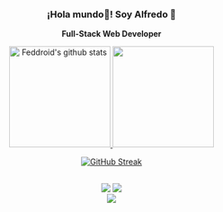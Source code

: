 <p align="center" width="300">
 <h3 align="center">¡Hola mundo👋! Soy Alfredo 🧔</h3>
</p>

<p align="center"><strong>Full-Stack Web Developer</strong></p>

<div align="center">
  <a href="https://github.com/Feddroid"> 
  <img height="180em" src="https://github-readme-stats.vercel.app/api?username=Feddroid&show_icons=true&theme=gruvbox&include_all_commits=true&count_private=true&orgs=codeableorg,Feddroid,icetart-group" alt="Feddroid's github stats"/>
  <img height="180em" src="https://github-readme-stats.vercel.app/api/top-langs/?username=Feddroid&layout=compact&langs_count=7&theme=gruvbox"/>

[![GitHub Streak](http://github-readme-streak-stats.herokuapp.com?user=Feddroid&theme=dark&background=000000)](https://git.io/streak-stats)

</div>
  
##
  
  <div align="center"> 
    <a href = "mailto:alfredo7891@gmail.com"><img src="https://img.shields.io/badge/-Gmail-%23333?style=for-the-badge&logo=gmail&logoColor=white" target="_blank"></a>
    <a href="https://www.linkedin.com/in/alfredo-arroyo-d" target="_blank"><img src="https://img.shields.io/badge/-LinkedIn-%230077B5?style=for-the-badge&logo=linkedin&logoColor=white" target="_blank"></a> 
</div>

 <div align="center"> 
  <a href="https://www.codewars.com/users/Feddroid">
   <img src="https://www.codewars.com/users/Feddroid/badges/micro"></br>
  </a>
</div>

<div align="center"> 
  <img src="https://komarev.com/ghpvc/?username=Feddroid&style=flat-square&color=blue" alt=""/>
</div>
  
  

  
<!--
**Feddroid/Feddroid** is a ✨ _special_ ✨ repository because its `README.md` (this file) appears on your GitHub profile.

Here are some ideas to get you started:

- 🔭 I’m currently working on ...
- 🌱 I’m currently learning ...
- 👯 I’m looking to collaborate on ...
- 🤔 I’m looking for help with ...
- 💬 Ask me about ...
- 📫 How to reach me: ...
- 😄 Pronouns: ...
- ⚡ Fun fact: ...
-->
